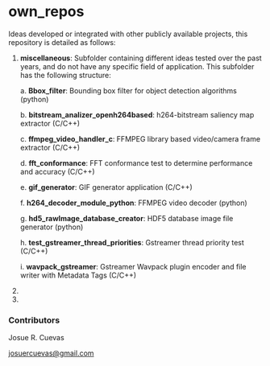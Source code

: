 # own_repos

Ideas developed or integrated with other publicly available projects, this repository is detailed as follows:

1. **miscellaneous**: Subfolder containing different ideas tested over the past years, and do not have any specific field of application. This subfolder has the following structure:

	a. **Bbox_filter**: Bounding box filter for object detection algorithms (python)

	b. **bitstream_analizer_openh264based**: h264-bitstream saliency map extractor (C/C++)

	c. **ffmpeg_video_handler_c**: FFMPEG library based video/camera frame extractor (C/C++)

	d. **fft_conformance**: FFT conformance test to determine performance and accuracy (C/C++)

	e. **gif_generator**: GIF generator application (C/C++)

	f. **h264_decoder_module_python**: FFMPEG video decoder (python)

	g. **hd5_rawImage_database_creator**: HDF5 database image file generator (python)

	h. **test_gstreamer_thread_priorities**: Gstreamer thread priority test (C/C++)

	i. **wavpack_gstreamer**: Gstreamer Wavpack plugin encoder and file writer with Metadata Tags (C/C++)

2.

3.


### Contributors

Josue R. Cuevas

josuercuevas@gmail.com
